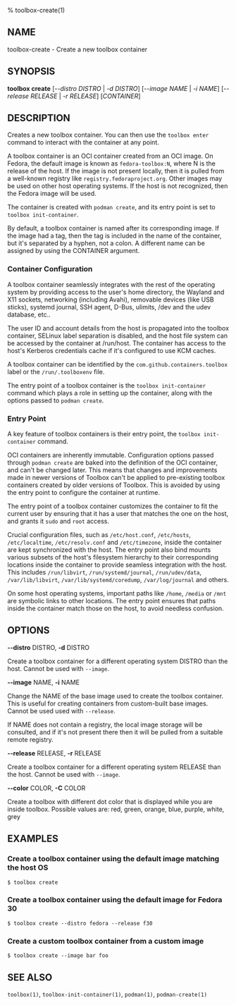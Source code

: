 % toolbox-create(1)

## NAME
toolbox\-create - Create a new toolbox container

## SYNOPSIS
**toolbox create** [*--distro DISTRO* | *-d DISTRO*]
               [*--image NAME* | *-i NAME*]
               [*--release RELEASE* | *-r RELEASE*]
               [*CONTAINER*]

## DESCRIPTION

Creates a new toolbox container. You can then use the `toolbox enter` command
to interact with the container at any point.

A toolbox container is an OCI container created from an OCI image. On Fedora,
the default image is known as `fedora-toolbox:N`, where N is the release of
the host. If the image is not present locally, then it is pulled from a
well-known registry like `registry.fedoraproject.org`. Other images may be
used on other host operating systems. If the host is not recognized, then the
Fedora image will be used.

The container is created with `podman create`, and its entry point is set to
`toolbox init-container`.

By default, a toolbox container is named after its corresponding image. If the
image had a tag, then the tag is included in the name of the container, but
it's separated by a hyphen, not a colon. A different name can be assigned by
using the CONTAINER argument.

### Container Configuration

A toolbox container seamlessly integrates with the rest of the operating
system by providing access to the user's home directory, the Wayland and X11
sockets, networking (including Avahi), removable devices (like USB sticks),
systemd journal, SSH agent, D-Bus, ulimits, /dev and the udev database, etc..

The user ID and account details from the host is propagated into the toolbox
container, SELinux label separation is disabled, and the host file system can
be accessed by the container at /run/host. The container has access to the
host's Kerberos credentials cache if it's configured to use KCM caches.

A toolbox container can be identified by the `com.github.containers.toolbox`
label or the `/run/.toolboxenv` file.

The entry point of a toolbox container is the `toolbox init-container` command
which plays a role in setting up the container, along with the options passed
to `podman create`.

### Entry Point

A key feature of toolbox containers is their entry point, the `toolbox
init-container` command.

OCI containers are inherently immutable. Configuration options passed through
`podman create` are baked into the definition of the OCI container, and can't
be changed later. This means that changes and improvements made in newer
versions of Toolbox can't be applied to pre-existing toolbox containers
created by older versions of Toolbox. This is avoided by using the entry point
to configure the container at runtime.

The entry point of a toolbox container customizes the container to fit the
current user by ensuring that it has a user that matches the one on the host,
and grants it `sudo` and `root` access.

Crucial configuration files, such as `/etc/host.conf`, `/etc/hosts`,
`/etc/localtime`, `/etc/resolv.conf` and `/etc/timezone`, inside the container
are kept synchronized with the host. The entry point also bind mounts various
subsets of the host's filesystem hierarchy to their corresponding locations
inside the container to provide seamless integration with the host. This
includes `/run/libvirt`, `/run/systemd/journal`, `/run/udev/data`,
`/var/lib/libvirt`, `/var/lib/systemd/coredump`, `/var/log/journal` and others.

On some host operating systems, important paths like `/home`, `/media` or
`/mnt` are symbolic links to other locations. The entry point ensures that
paths inside the container match those on the host, to avoid needless
confusion.

## OPTIONS ##

**--distro** DISTRO, **-d** DISTRO

Create a toolbox container for a different operating system DISTRO than the
host. Cannot be used with `--image`.

**--image** NAME, **-i** NAME

Change the NAME of the base image used to create the toolbox container. This
is useful for creating containers from custom-built base images. Cannot be used
used with `--release`.

If NAME does not contain a registry, the local image storage will be
consulted, and if it's not present there then it will be pulled from a suitable
remote registry.

**--release** RELEASE, **-r** RELEASE

Create a toolbox container for a different operating system RELEASE than the
host. Cannot be used with `--image`.

**--color** COLOR, **-C** COLOR

Create a toolbox with different dot color that is displayed while you are inside toolbox. Possible values are: red, green, orange, blue, purple, white, grey

## EXAMPLES

### Create a toolbox container using the default image matching the host OS

```
$ toolbox create
```

### Create a toolbox container using the default image for Fedora 30

```
$ toolbox create --distro fedora --release f30
```

### Create a custom toolbox container from a custom image

```
$ toolbox create --image bar foo
```

## SEE ALSO

`toolbox(1)`, `toolbox-init-container(1)`, `podman(1)`, `podman-create(1)`
